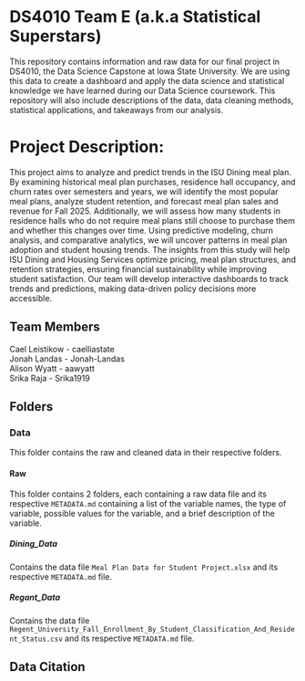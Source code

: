 # DS4010 Team E (a.k.a Statistical Superstars)

This repository contains information and raw data for our final project in DS4010, the Data Science Capstone at Iowa State University. We are using this data to create a dashboard and apply the data science and statistical knowledge we have learned during our Data Science coursework. This repository will also include descriptions of the data, data cleaning methods, statistical applications, and takeaways from our analysis. 

# Project Description:
This project aims to analyze and predict trends in the ISU Dining meal plan. By examining historical meal plan purchases, residence hall occupancy, and churn rates over semesters and years, we will identify the most popular meal plans, analyze student retention, and forecast meal plan sales and revenue for Fall 2025. Additionally, we will assess how many students in residence halls who do not require meal plans still choose to purchase them and whether this changes over time. Using predictive modeling, churn analysis, and comparative analytics, we will uncover patterns in meal plan adoption and student housing trends. The insights from this study will help ISU Dining and Housing Services optimize pricing, meal plan structures, and retention strategies, ensuring financial sustainability while improving student satisfaction. Our team will develop interactive dashboards to track trends and predictions, making data-driven policy decisions more accessible.

## Team Members

Cael Leistikow - caelliastate  
Jonah Landas - Jonah-Landas  
Alison Wyatt - aawyatt  
Srika Raja - Srika1919  

## Folders
### Data
This folder contains the raw and cleaned data in their respective folders. 
#### Raw
This folder contains 2 folders, each containing a raw data file and its respective `METADATA.md` containing a list of the variable names, the type of variable, possible
values for the variable, and a brief description of the variable.
##### Dining_Data
Contains the data file `Meal Plan Data for Student Project.xlsx` and its respective `METADATA.md` file.
##### Regant_Data
Contains the data file `Regent_University_Fall_Enrollment_By_Student_Classification_And_Resident_Status.csv` and its respective `METADATA.md` file.


## Data Citation
